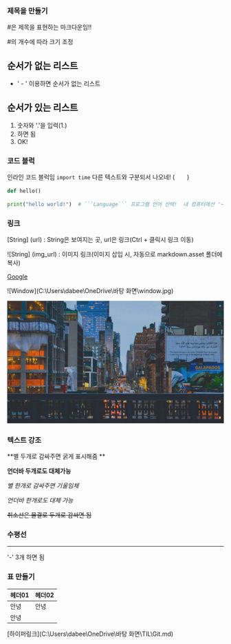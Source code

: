 ### 제목을 만들기

#은 제목을 표현하는 마크다운임!!

#의 개수에 따라 크기 조정

## 순서가 없는 리스트

-   ' - '  이용하면 순서가 없는 리스트

## 순서가 있는 리스트

1. 숫자와 '.'을 입력(1.)
2. 하면 됨
3. OK!

### 코드 블럭

인라인 코드 블럭임 `import time` 다른 텍스트와 구분되서 나오네!   (`    `)

~~~python
def hello()
~~~

``` python
print("hello world!")  # ```Language``` 프로그램 언어 선택!  내 컴퓨터에선 '~'로 가능함
```

### 링크

[String] (url)  : String은 보여지는 곳, url은 링크(Ctrl + 클릭시 링크 이동)

![String] (img_url) : 이미지 링크(이미지 삽입 시, 자동으로 markdown.asset 폴더에 복사)

[Google](http://www.google.com)

![Window](C:\Users\dabee\OneDrive\바탕 화면\window.jpg)

![String](markdown.assets/4408287914329ae9379f6dc5f43ae82b.png)

### 텍스트 강조

**별 두개로 감싸주면 굵게 표시해줌 **

__언더바 두개로도 대체가능__

*별 한개로 감싸주면 기울임체*

_언더바 한개로도 대체 가능_

~~취소선은 물결로 두개로 감싸면 됨~~



### 수평선

---

'-' 3개 하면 됨

### 표 만들기

| 헤더01 | 헤더02 |
| ------ | ------ |
| 안녕   | 안녕   |
| 안녕   |        |



[하이퍼링크](C:\Users\dabee\OneDrive\바탕 화면\TIL\Git.md)





